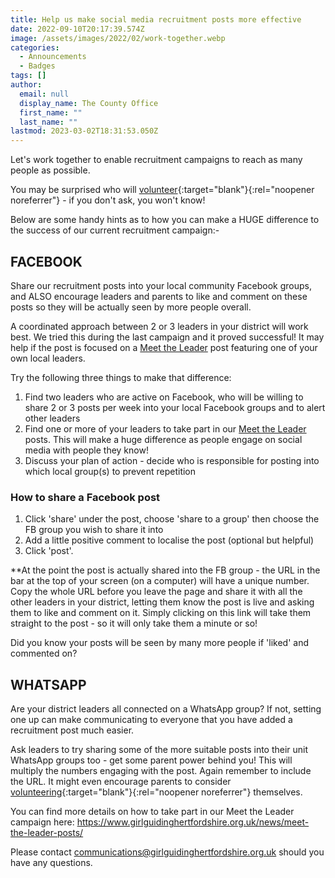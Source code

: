 ```yaml
---
title: Help us make social media recruitment posts more effective
date: 2022-09-10T20:17:39.574Z
image: /assets/images/2022/02/work-together.webp
categories:
  - Announcements
  - Badges
tags: []
author:
  email: null
  display_name: The County Office
  first_name: ""
  last_name: ""
lastmod: 2023-03-02T18:31:53.050Z
---
```

Let's work together to enable recruitment campaigns to reach as many people as possible.

You may be surprised who will [volunteer](https://www.girlguiding.org.uk/get-involved/become-a-volunteer/){:target="blank"}{:rel="noopener noreferrer"} - if you don't ask, you won't know!

Below are some handy hints as to how you can make a HUGE difference to the success of our current recruitment campaign:-

## FACEBOOK

Share our recruitment posts into your local community Facebook groups, and ALSO encourage leaders and parents to like and comment on these posts so they will be actually seen by more people overall.

A coordinated approach between 2 or 3 leaders in your district will work best. We tried this during the last campaign and it proved successful! It may help if the post is focused on  a [Meet the Leader](/news/meet-the-leader-posts/) post featuring one of your own local leaders.

Try the following three things to make that difference:

1. Find two leaders who are active on Facebook, who will be willing to share 2 or 3 posts per week into your local Facebook groups and to alert other leaders
2. Find one or more of your leaders to take part in our [Meet the Leader](/news/meet-the-leader-posts/) posts. This will make a huge difference as people engage on social media with people they know!
3. Discuss your plan of action - decide who is responsible for posting into which local group(s) to prevent repetition

### How to share a Facebook post

1. Click 'share' under the post, choose 'share to a group' then choose the FB group you wish to share it into
2. Add a little positive comment to localise the post (optional but helpful)
3. Click 'post'.

**At the point the post is actually shared into the FB group - the URL in the bar at the top of your screen (on a computer) will have a unique number. Copy the whole URL before you leave the page and share it with all the other leaders in your district, letting them know the post is live and asking them to like and comment on it. Simply clicking on this link will take them straight to the post - so it will only take them a minute or so!

Did you know your posts will be seen by many more people if 'liked' and commented on?

## WHATSAPP

Are your district leaders all connected on a WhatsApp group? If not, setting one up can make communicating to everyone that you have added a recruitment post much easier.

Ask leaders to try sharing some of the more suitable posts into their unit WhatsApp groups too - get some parent power behind you! This will multiply the numbers engaging with the post. Again remember to include the URL. It might even encourage parents to consider [volunteering][2]{:target="blank"}{:rel="noopener noreferrer"} themselves.

You can find more details on how to take part in our Meet the Leader campaign here: <https://www.girlguidinghertfordshire.org.uk/news/meet-the-leader-posts/>

Please contact <communications@girlguidinghertfordshire.org.uk> should you have any questions.

[2]: https://www.girlguiding.org.uk/get-involved/become-a-volunteer/
